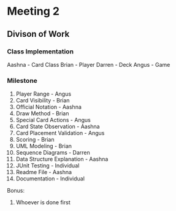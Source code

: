# Meeting 2
## Divison of Work

### Class Implementation
Aashna - Card Class
Brian - Player
Darren - Deck
Angus - Game

### Milestone
1. Player Range - Angus
2. Card Visibility - Brian
3. Official Notation - Aashna
4. Draw Method - Brian
5. Special Card Actions - Angus
6. Card State Observation - Aashna
7. Card Placement Validation - Angus
8. Scoring - Brian 
9. UML Modeling - Brian
10. Sequence Diagrams - Darren
11. Data Structure Explanation - Aashna
12. JUnit Testing - Individual
13. Readme File - Aashna
14. Documentation - Individual

Bonus:
1. Whoever is done first